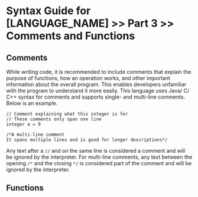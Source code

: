# Syntax Guide for [LANGUAGE_NAME] >> Part 3 >> Comments and Functions

## Comments
While writing code, it is recommended to include comments that explain the purpose of functions, how an operation works, and other important information about the overall program. This enables developers unfamiliar with the program to understand it more easily. This language uses Java/ C/ C++ syntax for comments and supports single- and multi-line comments. Below is an example.
```
// Comment explaining what this integer is for
// These comments only span one line
integer a = 9

/*A multi-line comment
It spans multiple lines and is good for longer descriptions*/
```
Any text after a `//` and on the same line is considered a comment and will be ignored by the interpreter. For multi-line comments, any text between the opening `/*` and the closing `*/` is considered part of the comment and will be ignored by the interpreter.

## Functions